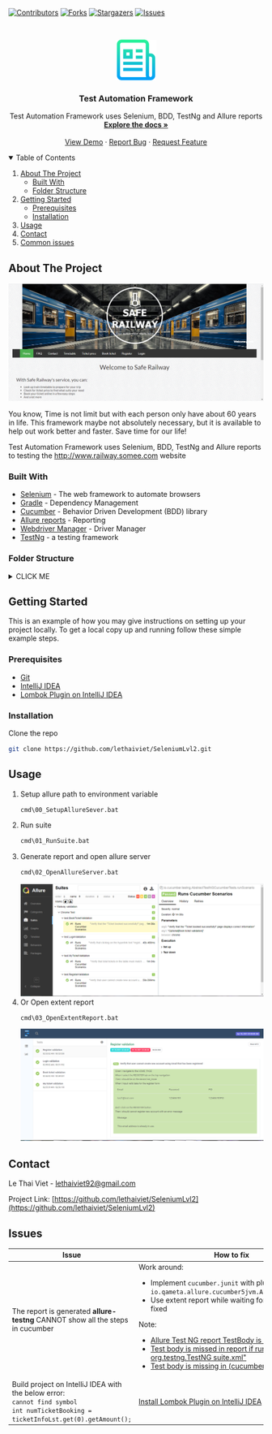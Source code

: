 [![Contributors][contributors-shield]][contributors-url]
[![Forks][forks-shield]][forks-url]
[![Stargazers][stars-shield]][stars-url]
[![Issues][issues-shield]][issues-url]



<!-- PROJECT LOGO -->
<br />
<p align="center">
  <a href="https://github.com/lethaiviet/SeleniumLvl2">
    <img src="images/logo.png" alt="Logo" width="80" height="80">
  </a>

<h3 align="center">Test Automation Framework</h3>

  <p align="center">
    Test Automation Framework uses Selenium, BDD, TestNg and Allure reports
    <br />
    <a href="https://github.com/lethaiviet/SeleniumLvl2"><strong>Explore the docs »</strong></a>
    <br />
    <br />
    <a href="https://github.com/lethaiviet/SeleniumLvl2">View Demo</a>
    ·
    <a href="https://github.com/lethaiviet/SeleniumLvl2">Report Bug</a>
    ·
    <a href="https://github.com/lethaiviet/SeleniumLvl2">Request Feature</a>
  </p>



<!-- TABLE OF CONTENTS -->
<details open="open">
  <summary>Table of Contents</summary>
  <ol>
    <li>
      <a href="#about-the-project">About The Project</a>
      <ul>
        <li><a href="#built-with">Built With</a></li>
      </ul>
      <ul>
        <li><a href="#built-with">Folder Structure</a></li>
      </ul>
    </li>
    <li>
      <a href="#getting-started">Getting Started</a>
      <ul>
        <li><a href="#prerequisites">Prerequisites</a></li>
        <li><a href="#installation">Installation</a></li>
      </ul>
    </li>
    <li><a href="#usage">Usage</a></li>
    <li><a href="#contact">Contact</a></li>
    <li><a href="#Issues">Common issues</a></li>
  </ol>
</details>



<!-- ABOUT THE PROJECT -->

## About The Project

[![Website need testing][product-screenshot]](http://www.railway.somee.com/Page/HomePage.cshtml)

You know, Time is not limit but with each person only have about 60 years in life. This framework maybe not absolutely
necessary, but it is available to help out work better and faster. Save time for our life!

Test Automation Framework uses Selenium, BDD, TestNg and Allure reports to testing the  http://www.railway.somee.com
website

### Built With

* [Selenium](http://www.seleniumhq.org/) - The web framework to automate browsers
* [Gradle](https://gradle.org/) - Dependency Management
* [Cucumber](https://cucumber.io/) - Behavior Driven Development (BDD) library
* [Allure reports](http://allure.qatools.ru/) - Reporting
* [Webdriver Manager](https://github.com/bonigarcia/webdrivermanager) - Driver Manager
* [TestNg](https://testng.org/doc/) - a testing framework

### Folder Structure

<details><summary>CLICK ME</summary>

- __https://github.com/lethaiviet/SeleniumLvl2__
    - [README.md](README.md)
    - [build.gradle](build.gradle)
    - __cmd__
        - [00\_SetupAllureSever.bat](cmd/00_SetupAllureSever.bat)
        - [01\_RunSuite.bat](cmd/01_RunSuite.bat)
        - [02\_OpenAllureServer.bat](cmd/02_OpenAllureServer.bat)
        - [03\_OpenExtentReport.bat](cmd/03_OpenExtentReport.bat)
        - [Env.bat](cmd/Env.bat)
    - __gradle__
        - __wrapper__
            - [gradle\-wrapper.jar](gradle/wrapper/gradle-wrapper.jar)
            - [gradle\-wrapper.properties](gradle/wrapper/gradle-wrapper.properties)
    - [gradlew](gradlew)
    - [gradlew.bat](gradlew.bat)
    - __images__
        - [allure\_report.png](images/allure_report.png)
        - [extent\_report.png](images/extent_report.png)
        - [logo.png](images/logo.png)
        - [screenshot.png](images/screenshot.png)
    - [list.md](list.md)
    - [settings.gradle](settings.gradle)
    - __src__
        - __main__
            - __java__
                - __com__
                    - __railway__
                        - __commons__
                            - [Constants.java](src/main/java/com/railway/commons/Constants.java)
                            - __enums__
                                - [Dropdown.java](src/main/java/com/railway/commons/enums/Dropdown.java)
                                - [Location.java](src/main/java/com/railway/commons/enums/Location.java)
                                - [NavBar.java](src/main/java/com/railway/commons/enums/NavBar.java)
                                - [PageURL.java](src/main/java/com/railway/commons/enums/PageURL.java)
                        - __controls__
                            - __base__
                                - [IBaseControl.java](src/main/java/com/railway/controls/base/IBaseControl.java)
                                - [IClickable.java](src/main/java/com/railway/controls/base/IClickable.java)
                                - [IEditable.java](src/main/java/com/railway/controls/base/IEditable.java)
                                - __imp__
                                    - [Action.java](src/main/java/com/railway/controls/base/imp/Action.java)
                                    - [BaseControl.java](src/main/java/com/railway/controls/base/imp/BaseControl.java)
                                    - [Clickable.java](src/main/java/com/railway/controls/base/imp/Clickable.java)
                                    - [Editable.java](src/main/java/com/railway/controls/base/imp/Editable.java)
                            - __common__
                                - [IButton.java](src/main/java/com/railway/controls/common/IButton.java)
                                - [IComboBox.java](src/main/java/com/railway/controls/common/IComboBox.java)
                                - [IElement.java](src/main/java/com/railway/controls/common/IElement.java)
                                - [ILabel.java](src/main/java/com/railway/controls/common/ILabel.java)
                                - [ITextBox.java](src/main/java/com/railway/controls/common/ITextBox.java)
                                - __imp__
                                    - [Button.java](src/main/java/com/railway/controls/common/imp/Button.java)
                                    - [ComboBox.java](src/main/java/com/railway/controls/common/imp/ComboBox.java)
                                    - [Element.java](src/main/java/com/railway/controls/common/imp/Element.java)
                                    - [Label.java](src/main/java/com/railway/controls/common/imp/Label.java)
                                    - [TextBox.java](src/main/java/com/railway/controls/common/imp/TextBox.java)
                        - __data__
                            - [TicketInfo.java](src/main/java/com/railway/data/TicketInfo.java)
                            - [UserInfo.java](src/main/java/com/railway/data/UserInfo.java)
                        - __drivers__
                            - [ChromeDriver.java](src/main/java/com/railway/drivers/ChromeDriver.java)
                            - [DriverFactory.java](src/main/java/com/railway/drivers/DriverFactory.java)
                            - [DriverManager.java](src/main/java/com/railway/drivers/DriverManager.java)
                            - [FirefoxDriver.java](src/main/java/com/railway/drivers/FirefoxDriver.java)
                        - __pages__
                            - [BasePage.java](src/main/java/com/railway/pages/BasePage.java)
                            - [BookTicketPage.java](src/main/java/com/railway/pages/BookTicketPage.java)
                            - [HomePage.java](src/main/java/com/railway/pages/HomePage.java)
                            - [LoginPage.java](src/main/java/com/railway/pages/LoginPage.java)
                            - [MyTicketPage.java](src/main/java/com/railway/pages/MyTicketPage.java)
                            - [RegisterPage.java](src/main/java/com/railway/pages/RegisterPage.java)
                        - __utils__
                            - [CacheHelper.java](src/main/java/com/railway/utils/CacheHelper.java)
                            - [DriverUtils.java](src/main/java/com/railway/utils/DriverUtils.java)
                            - [JsonHelper.java](src/main/java/com/railway/utils/JsonHelper.java)
                            - [JsonLocatorUtils.java](src/main/java/com/railway/utils/JsonLocatorUtils.java)
                            - [LogUtils.java](src/main/java/com/railway/utils/LogUtils.java)
                            - [ScraperHelper.java](src/main/java/com/railway/utils/ScraperHelper.java)
                            - [StringHelper.java](src/main/java/com/railway/utils/StringHelper.java)
                            - [UserInfoUtils.java](src/main/java/com/railway/utils/UserInfoUtils.java)
        - __test__
            - __java__
                - __com__
                    - __railway__
                        - __definitions__
                            - [BookTicketDefinition.java](src/test/java/com/railway/definitions/BookTicketDefinition.java)
                            - [CommonDefinition.java](src/test/java/com/railway/definitions/CommonDefinition.java)
                            - [Hook.java](src/test/java/com/railway/definitions/Hook.java)
                            - [LoginDefinition.java](src/test/java/com/railway/definitions/LoginDefinition.java)
                            - [MyTicketDefinition.java](src/test/java/com/railway/definitions/MyTicketDefinition.java)
                            - [RegisterDefinition.java](src/test/java/com/railway/definitions/RegisterDefinition.java)
                        - __test__
                            - [BookTicketValidation.java](src/test/java/com/railway/test/BookTicketValidation.java)
                            - [CommonValidation.java](src/test/java/com/railway/test/CommonValidation.java)
                            - [LoginValidation.java](src/test/java/com/railway/test/LoginValidation.java)
                            - [MyTicketValidation.java](src/test/java/com/railway/test/MyTicketValidation.java)
                            - [RegisterValidation.java](src/test/java/com/railway/test/RegisterValidation.java)
            - __resources__
                - [allure.properties](src/test/resources/allure.properties)
                - __data__
                    - __data\_excel__
                        - [user\_info.xlsx](src/test/resources/data/data_excel/user_info.xlsx)
                    - __data\_json__
                        - [user\_info.json](src/test/resources/data/data_json/user_info.json)
                - [extent.properties](src/test/resources/extent.properties)
                - __features__
                    - [book\_ticket\_validation.feature](src/test/resources/features/book_ticket_validation.feature)
                    - [login\_validation.feature](src/test/resources/features/login_validation.feature)
                    - [my\_ticket\_validation.feature](src/test/resources/features/my_ticket_validation.feature)
                    - [register\_validation.feature](src/test/resources/features/register_validation.feature)
                - __locators__
                    - [locators.json](src/test/resources/locators/locators.json)
                - [log4j.properties](src/test/resources/log4j.properties)
                - __suites__
                    - [RegressionTesting.xml](src/test/resources/suites/RegressionTesting.xml)
    - __tool__
        - __allure\-commandline\-2.13.9__
        - __converterTool__
            - [ConverterExcelAndJson.exe](tool/converterTool/ConverterExcelAndJson.exe)
</details>

<!-- GETTING STARTED -->

## Getting Started

This is an example of how you may give instructions on setting up your project locally. To get a local copy up and
running follow these simple example steps.

### Prerequisites

* [Git](https://git-scm.com/downloads)
* [IntelliJ IDEA](https://www.jetbrains.com/idea/download/#section=windows)
* [Lombok Plugin on IntelliJ IDEA](https://projectlombok.org/setup/intellij)

### Installation

Clone the repo

   ```sh
   git clone https://github.com/lethaiviet/SeleniumLvl2.git
   ```

<!-- USAGE EXAMPLES -->

## Usage

1. Setup allure path to environment variable
   ```sh
   cmd\00_SetupAllureSever.bat
   ```
2. Run suite
   ```sh
   cmd\01_RunSuite.bat
   ```
3. Generate report and open allure server
   ```sh
   cmd\02_OpenAllureServer.bat
   ```
   [![allure-report][allure-report]](https://github.com/lethaiviet/SeleniumLvl2/blob/master/images/allure_report.png)
4. Or Open extent report
   ```sh
   cmd\03_OpenExtentReport.bat
   ```
   [![extent-report][extent-report]](https://github.com/lethaiviet/SeleniumLvl2/blob/master/images/extent_report.png)

<!-- CONTACT -->

## Contact

Le Thai Viet - [lethaiviet92@gmail.com]()

Project Link: [https://github.com/lethaiviet/SeleniumLvl2](https://github.com/lethaiviet/SeleniumLvl2)



<!-- ISSUES -->

## Issues

| Issue | How to fix |
| ------------- | ------------- |
| The report is generated **allure-testng** CANNOT show all the steps in cucumber  | Work around: <ul><li>Implement `cucumber.junit` with plugin `io.qameta.allure.cucumber5jvm.AllureCucumber5Jvm` </li><li> Use extent report while waiting for allure-testng is fixed</li></ul> Note: <ul><li> [Allure Test NG report TestBody is missing](https://stackoverflow.com/questions/57566093/allure-test-ng-report-testbody-is-missing) </li><li>[Test body is missed in report if run test via "java org.testng.TestNG suite.xml"](https://github.com/allure-framework/allure-java/issues/301) </li> <li>[Test body is missing in (cucumber) testNG report"](https://github.com/allure-framework/allure-java/issues/398) </li></ul> |
| Build project on IntelliJ IDEA with the below error: <br> `cannot find symbol` <br> `int numTicketBooking = ticketInfoLst.get(0).getAmount();` | [Install Lombok Plugin on IntelliJ IDEA](https://projectlombok.org/setup/intellij)  |

<!-- MARKDOWN LINKS & IMAGES -->
<!-- https://www.markdownguide.org/basic-syntax/#reference-style-links -->

[contributors-shield]: https://img.shields.io/github/contributors/lethaiviet/SeleniumLvl2.svg?style=for-the-badge

[contributors-url]: https://github.com/lethaiviet/SeleniumLvl2/graphs/contributors

[forks-shield]: https://img.shields.io/github/forks/lethaiviet/SeleniumLvl2.svg?style=for-the-badge

[forks-url]: https://github.com/lethaiviet/SeleniumLvl2/graphs/network/members

[stars-shield]: https://img.shields.io/github/stars/lethaiviet/SeleniumLvl2.svg?style=for-the-badge

[stars-url]: https://github.com/lethaiviet/SeleniumLvl2/graphs/stargazers

[issues-shield]: https://img.shields.io/github/issues/lethaiviet/SeleniumLvl2.svg?style=for-the-badge

[issues-url]: https://github.com/lethaiviet/SeleniumLvl2/graphs/issues

[license-shield]: https://img.shields.io/github/license/othneildrew/Best-README-Template.svg?style=for-the-badge

[license-url]:https://github.com/lethaiviet/SeleniumLvl2/graphs/blob/master/LICENSE.txt

[linkedin-shield]: https://img.shields.io/badge/-LinkedIn-black.svg?style=for-the-badge&logo=linkedin&colorB=555

[product-screenshot]: images/screenshot.png

[allure-report]: images/allure_report.png

[extent-report]: images/extent_report.png
